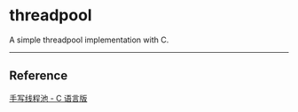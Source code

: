 # threadpool

A simple threadpool implementation with C.



---

## Reference

[手写线程池 - C 语言版](https://subingwen.cn/linux/threadpool/)
